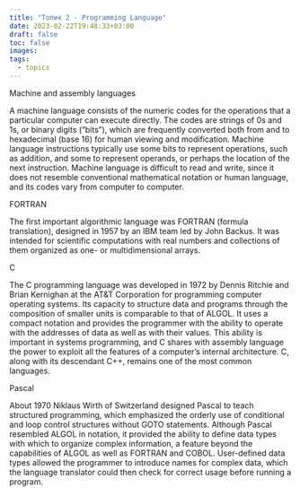 ```yaml
---
title: "Топик 2 - Programming Language"
date: 2023-02-22T19:48:33+03:00
draft: false
toc: false
images:
tags:
  - topics
---
```

Machine and assembly languages

A machine language consists of the numeric codes for the operations that a particular computer can execute directly. The codes are strings of 0s and 1s, or binary digits (“bits”), which are frequently converted both from and to hexadecimal (base 16) for human viewing and modification. Machine language instructions typically use some bits to represent operations, such as addition, and some to represent operands, or perhaps the location of the next instruction. Machine language is difficult to read and write, since it does not resemble conventional mathematical notation or human language, and its codes vary from computer to computer.

FORTRAN

The first important algorithmic language was FORTRAN (formula translation), designed in 1957 by an IBM team led by John Backus. It was intended for scientific computations with real numbers and collections of them organized as one- or multidimensional arrays.

C

The C programming language was developed in 1972 by Dennis Ritchie and Brian Kernighan at the AT&T Corporation for programming computer operating systems. Its capacity to structure data and programs through the composition of smaller units is comparable to that of ALGOL. It uses a compact notation and provides the programmer with the ability to operate with the addresses of data as well as with their values. This ability is important in systems programming, and C shares with assembly language the power to exploit all the features of a computer’s internal architecture. C, along with its descendant C++, remains one of the most common languages.

Pascal

About 1970 Niklaus Wirth of Switzerland designed Pascal to teach structured programming, which emphasized the orderly use of conditional and loop control structures without GOTO statements. Although Pascal resembled ALGOL in notation, it provided the ability to define data types with which to organize complex information, a feature beyond the capabilities of ALGOL as well as FORTRAN and COBOL. User-defined data types allowed the programmer to introduce names for complex data, which the language translator could then check for correct usage before running a program.
